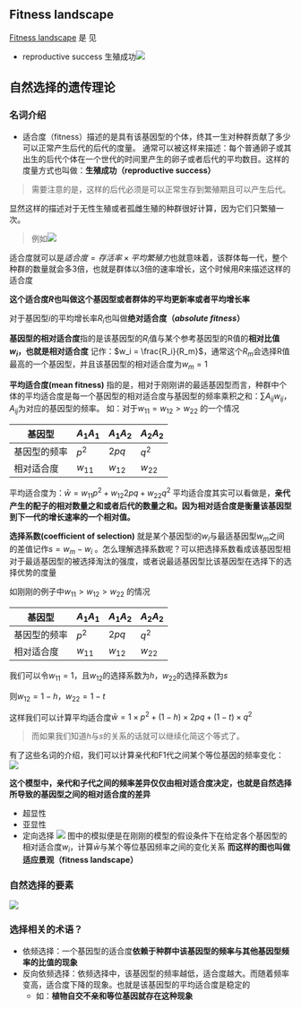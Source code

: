 ## Fitness landscape
[Fitness landscape](https://en.wikipedia.org/wiki/Fitness_landscape)
是
见

- reproductive success 生殖成功![](https://tf-picture-bed-1259792641.cos.ap-beijing.myqcloud.com/blog/2022-03-13-065133.png)




## 自然选择的遗传理论


### 名词介绍
- 适合度（fitness）描述的是具有该基因型的个体，终其一生对种群贡献了多少可以正常产生后代的后代的度量。
通常可以被这样来描述：每个普通卵子或其出生的后代个体在一个世代的时间里产生的卵子或者后代的平均数目。这样的度量方式也叫做：**生殖成功（reproductive success）**
>需要注意的是，这样的后代必须是可以正常生存到繁殖期且可以产生后代。

显然这样的描述对于无性生殖或者孤雌生殖的种群很好计算，因为它们只繁殖一次。
>例如![](https://tf-picture-bed-1259792641.cos.ap-beijing.myqcloud.com/blog/2022-03-13-081648.png)

适合度就可以是$适合度 = 存活率 \times 平均繁殖力$也就意味着，该群体每一代，整个种群的数量就会多3倍，也就是群体以3倍的速率增长，这个时候用$R$来描述这样的适合度

**这个适合度$R$也叫做这个基因型或者群体的平均更新率或者平均增长率**

对于基因型$i$的平均增长率$R_i$也叫做**绝对适合度（*absolute fitness*）**

**基因型的相对适合度**指的是该基因型的$R_i$值与某个参考基因型的R值的**相对比值$w_i$，也就是相对适合度**
记作：$w_i = \frac{R_i}{R_m}$，通常这个$R_m$会选择R值最高的一个基因型，并且该基因型的相对适合度为$w_m = 1$

**平均适合度(mean fitness)** 指的是，相对于刚刚讲的最适基因型而言，种群中个体的平均适合度是每一个基因型的相对适合度与基因型的频率乘积之和：$\sum A_{ij}w_{ij}$，$A_{ij}$为对应的基因型的频率。
如：对于$w_{11} = w_{12} > w_{22}$ 的一个情况

基因型| $A_1A_1$ | $A_1A_2$ | $A_2A_2$
---------|---------|----------|---------
基因型的频率| $p^2$ | $2pq$ | $q^2$
相对适合度| $w_{11}$ | $w_{12}$ | $w_{22}$

平均适合度为：$\bar{w} = w_{11}p^2 +w_{12}2pq+w_{22}q^2$
平均适合度其实可以看做是，**亲代产生的配子的相对数量之和或者后代的数量之和。因为相对适合度是衡量该基因型到下一代的增长速率的一个相对值。**

**选择系数(coefficient of selection)** 就是某个基因型i的$w_i$与最适基因型$w_m$之间的差值记作$s = w_m - w_i$
。怎么理解选择系数呢？可以把选择系数看成该基因型相对于最适基因型的被选择淘汰的强度，或者说最适基因型比该基因型在选择下的选择优势的度量

如刚刚的例子中$w_{11} > w_{12} > w_{22}$ 的情况

基因型| $A_1A_1$ | $A_1A_2$ | $A_2A_2$
---------|---------|----------|---------
基因型的频率| $p^2$ | $2pq$ | $q^2$
相对适合度| $w_{11}$ | $w_{12}$ | $w_{22}$

我们可以令$w_{11} = 1$，且$w_{12}$的选择系数为$h$，$w_{22}$的选择系数为$s$

则$w_{12} = 1 - h$，$w_{22} = 1 - t$

这样我们可以计算平均适合度$\bar{w} = 1\times p^2 +(1-h)\times 2pq+(1-t)\times q^2$

>而如果我们知道$h$与$s$的关系的话就可以继续化简这个等式了。

 有了这些名词的介绍，我们可以计算亲代和F1代之间某个等位基因的频率变化：
![](https://tf-picture-bed-1259792641.cos.ap-beijing.myqcloud.com/blog/2022-03-13-084546.jpg)

**这个模型中，亲代和子代之间的频率差异仅仅由相对适合度决定，也就是自然选择所导致的基因型之间的相对适合度的差异**

- 超显性
- 亚显性
- 定向选择
![](https://tf-picture-bed-1259792641.cos.ap-beijing.myqcloud.com/blog/2022-03-14-024603.png)
图中的模拟便是在刚刚的模型的假设条件下在给定各个基因型的相对适合度$w_i$，计算$\bar{w}$与某个等位基因频率之间的变化关系
**而这样的图也叫做适应景观（fitness landscape）**


### 自然选择的要素

![](https://tf-picture-bed-1259792641.cos.ap-beijing.myqcloud.com/blog/2022-03-13-084512.png)

### 选择相关的术语？

- 依频选择：一个基因型的适合度**依赖于种群中该基因型的频率与其他基因型频率的比值的现象**
- 反向依频选择：依频选择中，该基因型的频率越低，适合度越大。而随着频率变高，适合度下降的现象。也就是该基因型的平均适合度是稳定的
  - 如：**植物自交不亲和等位基因就存在这种现象**